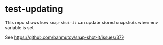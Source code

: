 # test-updating

This repo shows how `snap-shot-it` can update stored snapshots when env variable is set

See https://github.com/bahmutov/snap-shot-it/issues/379
